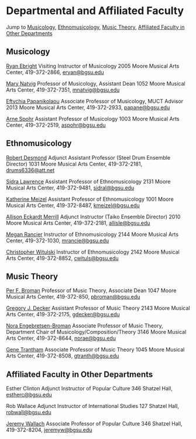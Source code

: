 # Departmental and Affiliated Faculty

Jump to [Musicology](link), [Ethnomusicology](link), [Music Theory](link), [Affiliated Faculty in Other Departments](link)

## Musicology

[Ryan Ebright](http://www.bgsu.edu/musical-arts/faculty-and-staff/ryan-ebright.html)
Visiting Instructor of Musicology
2005 Moore Musical Arts Center, 419-372-2866, [eryan@bgsu.edu](mailto:eryan@bgsu.edu)

[Mary Natvig](http://www.bgsu.edu/musical-arts/faculty-and-staff/mary-natvig.html)
Professor of Musicology, Assistant Dean
1052 Moore Musical Arts Center, 419-372-7351, [mnatvig@bgsu.edu](mailto:mnatvig@bgsu.edu)

[Eftychia Papanikolaou](http://www.bgsu.edu/musical-arts/faculty-and-staff/eftychia-papanikolaou.html)
Associate Professor of Musicology, MUCT Advisor
2013 Moore Musical Arts Center, 419-372-2933, [papane@bgsu.edu](mailto:papane@bgsu.edu)

[Arne Spohr](http://www.bgsu.edu/musical-arts/faculty-and-staff/arne-spohr.html)
Assistant Professor of Musicology
1003 Moore Musical Arts Center, 419-372-2519, [aspohr@bgsu.edu](mailto:aspohr@bgsu.edu)

## Ethnomusicology

[Robert Desmond](http://www.bgsu.edu/musical-arts/faculty-and-staff/robert-desmond.html)
Adjunct Assistant Professor (Steel Drum Ensemble Director)
1031 Moore Musical Arts Center, 419-372-2181, [drums6336@att.net](mailto:drums6336@att.net)

[Sidra Lawrence](http://www.bgsu.edu/musical-arts/faculty-and-staff/sidra-lawrence.html)
Assistant Professor of Ethnomusicology
2131 Moore Musical Arts Center, 419-372-9481, [sidral@bgsu.edu](mailto:sidral@bgsu.edu)

[Katherine Meizel](http://www.bgsu.edu/musical-arts/faculty-and-staff/katherine-meizel.html)
Assistant Professor of Ethnomusicology
1001 Moore Musical Arts Center, 419-372-8487, [kmeizel@bgsu.edu](mailto:kmeizel@bgsu.edu)

[Allison Eckardt Merrill](http://www.bgsu.edu/musical-arts/faculty-and-staff/allison-eckardt-merrill.html)
Adjunct Instructor (Taiko Ensemble Director)
2010 Moore Musical Arts Center, 419-372-2181, [allisle@bgsu.edu](mailto:allisle@bgsu.edu)

[Megan Rancier](http://www.bgsu.edu/musical-arts/faculty-and-staff/megan-rancier.html)
Instructor of Ethnomusicology
2144 Moore Musical Arts Center, 419-372-1030, [mrancie@bgsu.edu](mailto:mrancie@bgsu.edu)

[Christopher Witulski](https://www.bgsu.edu/musical-arts/faculty-and-staff/christopher-witulski.html)
Instructor of Ethnomusicology
2142 Moore Musical Arts Center, 419-372-8852, [cwituls@bgsu.edu](mailto:cwituls@bgsu.edu)

## Music Theory

[Per F. Broman](http://www.bgsu.edu/musical-arts/faculty-and-staff/administration-staff/per-f-broman.html)
Professor of Music Theory, Associate Dean
1047 Moore Musical Arts Center, 419-372-850, [pbroman@bgsu.edu](mailto:pbroman@bgsu.edu)

[Gregory J. Decker](http://www.bgsu.edu/musical-arts/faculty-and-staff/gregory-j-decker.html)
Assistant Professor of Music Theory
2143 Moore Musical Arts Center, 419-372-2175, [gdecker@bgsu.edu](mailto:gdecker@bgsu.edu)

[Nora Engebretsen-Broman](http://www.bgsu.edu/musical-arts/faculty-and-staff/nora-engebretsen.html)
Associate Professor of Music Theory, Department Chair of Musicology/Composition/Theory
3146 Moore Musical Arts Center, 419-372-8644, [norae@bgsu.edu](mailto:norae@bgsu.edu)

[Gene Trantham](http://www.bgsu.edu/musical-arts/faculty-and-staff/gene-trantham.html)
Associate Professor of Music Theory
1045 Moore Musical Arts Center, 419-372-8508, [gtranth@bgsu.edu](mailto:gtranth@bgsu.edu)

## Affiliated Faculty in Other Departments

Esther Clinton
Adjunct Instructor of Popular Culture
346 Shatzel Hall, [estherc@bgsu.edu](mailto:estherc@bgsu.edu)

Rob Wallace
Adjunct Instructor of International Studies
127 Shatzel Hall, [robwall@bgsu.edu](mailto:robwall@bgsu.edu)

[Jeremy Wallach](http://www.bgsu.edu/arts-and-sciences/cultural-and-critical-studies/popular-culture/faculty-and-staff/jeremy-wallach.html)
Associate Professor of Popular Culture
346 Shatzel Hall, 419-372-8204, [jeremyw@bgsu.edu](mailto:jeremyw@bgsu.edu)
